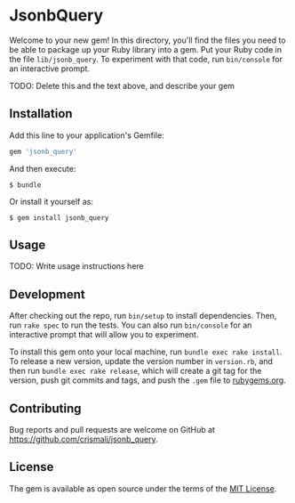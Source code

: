 # JsonbQuery

Welcome to your new gem! In this directory, you'll find the files you need to be able to package up your Ruby library into a gem. Put your Ruby code in the file `lib/jsonb_query`. To experiment with that code, run `bin/console` for an interactive prompt.

TODO: Delete this and the text above, and describe your gem

## Installation

Add this line to your application's Gemfile:

```ruby
gem 'jsonb_query'
```

And then execute:

    $ bundle

Or install it yourself as:

    $ gem install jsonb_query

## Usage

TODO: Write usage instructions here

## Development

After checking out the repo, run `bin/setup` to install dependencies. Then, run `rake spec` to run the tests. You can also run `bin/console` for an interactive prompt that will allow you to experiment.

To install this gem onto your local machine, run `bundle exec rake install`. To release a new version, update the version number in `version.rb`, and then run `bundle exec rake release`, which will create a git tag for the version, push git commits and tags, and push the `.gem` file to [rubygems.org](https://rubygems.org).

## Contributing

Bug reports and pull requests are welcome on GitHub at https://github.com/crismali/jsonb_query.


## License

The gem is available as open source under the terms of the [MIT License](http://opensource.org/licenses/MIT).

